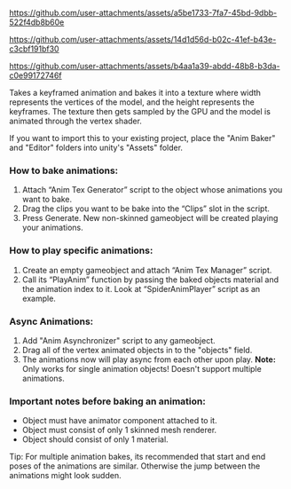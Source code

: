 https://github.com/user-attachments/assets/a5be1733-7fa7-45bd-9dbb-522f4db8b60e

https://github.com/user-attachments/assets/14d1d56d-b02c-41ef-b43e-c3cbf191bf30

https://github.com/user-attachments/assets/b4aa1a39-abdd-48b8-b3da-c0e99172746f

Takes a keyframed animation and bakes it into a texture where width represents the vertices of the model, and the height represents the keyframes. The texture then gets sampled by the GPU and the model is animated through the vertex shader. 

If you want to import this to your existing project, place the "Anim Baker" and "Editor" folders into unity's "Assets" folder. 

### How to bake animations:
1.	Attach “Anim Tex Generator” script to the object whose animations you want to bake.
2.	Drag the clips you want to be bake into the “Clips” slot in the script.
3.	Press Generate.
New non-skinned gameobject will be created playing your animations.

### How to play specific animations:
1.	Create an empty gameobject and attach “Anim Tex Manager” script.
2.	Call its “PlayAnim” function by passing the baked objects material and the animation index to it. Look at “SpiderAnimPlayer” script as an example.

### Async Animations:
1.  Add "Anim Asynchronizer" script to any gameobject.
2.  Drag all of the vertex animated objects in to the "objects" field.
3.  The animations now will play async from each other upon play. **Note:** Only works for single animation objects! Doesn't support multiple animations.

### Important notes before baking an animation:
-	Object must have animator component attached to it.
-	Object must consist of only 1 skinned mesh renderer.
-	Object should consist of only 1 material. 

Tip: For multiple animation bakes, its recommended that start and end poses of the animations are similar. Otherwise the jump between the animations might look sudden.
